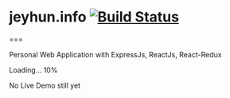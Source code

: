 # jeyhun.info [![Build Status][ci-img]][ci]
===

[ci-img]:  https://travis-ci.org/ashurbeyli/jeyhun.info.svg
[ci]:      https://travis-ci.org/ashurbeyli/jeyhun.info

Personal Web Application with ExpressJs, ReactJs, React-Redux

Loading... 10%

No Live Demo still yet
